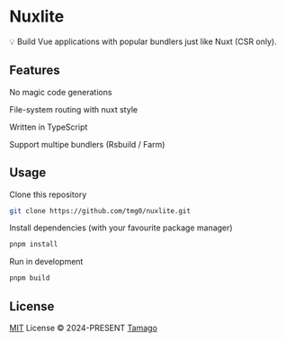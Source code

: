 # Nuxlite

💡 Build Vue applications with popular bundlers just like Nuxt (CSR only).

## Features

No magic code generations

File-system routing with nuxt style

Written in TypeScript

Support multipe bundlers (Rsbuild / Farm)

## Usage

Clone this repository

```bash
git clone https://github.com/tmg0/nuxlite.git
```

Install dependencies (with your favourite package manager)

```bash
pnpm install
```

Run in development

```bash
pnpm build
```

## License

[MIT](./LICENSE) License © 2024-PRESENT [Tamago](https://github.com/tmg0)
